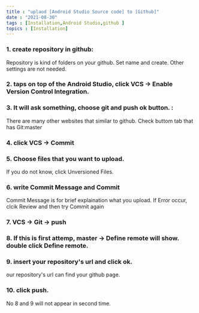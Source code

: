 ```yaml
---
title : "uplaod [Android Studio Source code] to [Github]"
date : "2021-08-30"
tags : [Installation,Android Studio,github ]
topics : [Installation]
---
```


### 1. create repository in github: 
Repository is kind of folders on your github. Set name and create. Other settings are not needed.

### 2. taps on top of the Android Studio, click VCS -> Enable Version Control Integration.

### 3. It will ask something, choose git and push ok button. : 
There are many other websites that similar to github. Check buttom tab that has Git:master

### 4. click VCS -> Commit

### 5. Choose files that you want to upload.
If you do not know, click Unversioned Files.

### 6. write Commit Message and Commit
Commit Message is for brief explaination what you upload.
If Error occur, clcik Review and then try Commit again

### 7. VCS -> Git -> push

### 8. If this is first attemp, master -> Define remote will show. double click Define remote.

### 9. insert your repository's url and click ok.
our repository's url can find your github page.

### 10. click push.
No 8 and 9 will not appear in second time.